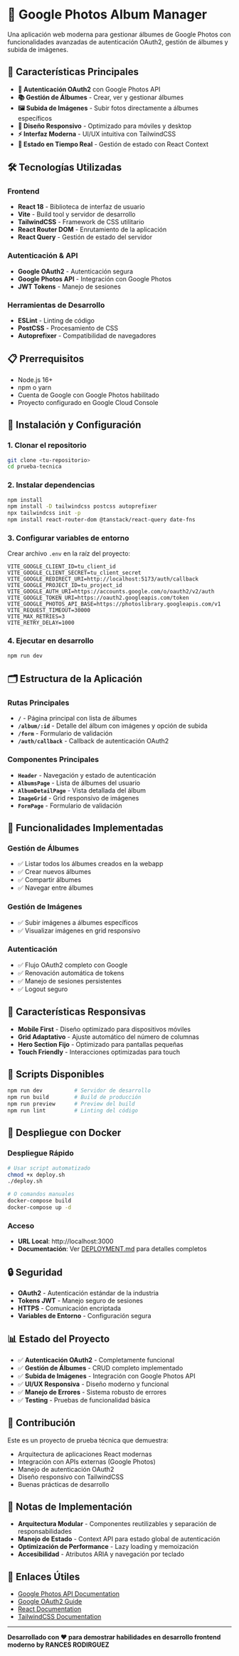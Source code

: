 # 📸 Google Photos Album Manager

Una aplicación web moderna para gestionar álbumes de Google Photos con funcionalidades avanzadas de autenticación OAuth2, gestión de álbumes y subida de imágenes.

## 🚀 Características Principales

- **🔐 Autenticación OAuth2** con Google Photos API
- **📚 Gestión de Álbumes** - Crear, ver y gestionar álbumes
- **🖼️ Subida de Imágenes** - Subir fotos directamente a álbumes específicos
- **📱 Diseño Responsivo** - Optimizado para móviles y desktop
- **⚡ Interfaz Moderna** - UI/UX intuitiva con TailwindCSS
- **🔄 Estado en Tiempo Real** - Gestión de estado con React Context

## 🛠️ Tecnologías Utilizadas

### Frontend
- **React 18** - Biblioteca de interfaz de usuario
- **Vite** - Build tool y servidor de desarrollo
- **TailwindCSS** - Framework de CSS utilitario
- **React Router DOM** - Enrutamiento de la aplicación
- **React Query** - Gestión de estado del servidor

### Autenticación & API
- **Google OAuth2** - Autenticación segura
- **Google Photos API** - Integración con Google Photos
- **JWT Tokens** - Manejo de sesiones

### Herramientas de Desarrollo
- **ESLint** - Linting de código
- **PostCSS** - Procesamiento de CSS
- **Autoprefixer** - Compatibilidad de navegadores

## 📋 Prerrequisitos

- Node.js 16+ 
- npm o yarn
- Cuenta de Google con Google Photos habilitado
- Proyecto configurado en Google Cloud Console

## 🚀 Instalación y Configuración

### 1. Clonar el repositorio
```bash
git clone <tu-repositorio>
cd prueba-tecnica
```

### 2. Instalar dependencias
```bash
npm install
npm install -D tailwindcss postcss autoprefixer
npx tailwindcss init -p
npm install react-router-dom @tanstack/react-query date-fns
```

### 3. Configurar variables de entorno
Crear archivo `.env` en la raíz del proyecto:
```env
VITE_GOOGLE_CLIENT_ID=tu_client_id
VITE_GOOGLE_CLIENT_SECRET=tu_client_secret
VITE_GOOGLE_REDIRECT_URI=http://localhost:5173/auth/callback
VITE_GOOGLE_PROJECT_ID=tu_project_id
VITE_GOOGLE_AUTH_URI=https://accounts.google.com/o/oauth2/v2/auth
VITE_GOOGLE_TOKEN_URI=https://oauth2.googleapis.com/token
VITE_GOOGLE_PHOTOS_API_BASE=https://photoslibrary.googleapis.com/v1
VITE_REQUEST_TIMEOUT=30000
VITE_MAX_RETRIES=3
VITE_RETRY_DELAY=1000
```

### 4. Ejecutar en desarrollo
```bash
npm run dev
```

## 🗂️ Estructura de la Aplicación

### Rutas Principales
- **`/`** - Página principal con lista de álbumes
- **`/album/:id`** - Detalle del álbum con imágenes y opción de subida
- **`/form`** - Formulario de validación
- **`/auth/callback`** - Callback de autenticación OAuth2

### Componentes Principales
- **`Header`** - Navegación y estado de autenticación
- **`AlbumsPage`** - Lista de álbumes del usuario
- **`AlbumDetailPage`** - Vista detallada del álbum
- **`ImageGrid`** - Grid responsivo de imágenes
- **`FormPage`** - Formulario de validación

## 🔧 Funcionalidades Implementadas

### Gestión de Álbumes
- ✅ Listar todos los álbumes creados en la webapp
- ✅ Crear nuevos álbumes
- ✅ Compartir álbumes 
- ✅ Navegar entre álbumes

### Gestión de Imágenes
- ✅ Subir imágenes a álbumes específicos
- ✅ Visualizar imágenes en grid responsivo

### Autenticación
- ✅ Flujo OAuth2 completo con Google
- ✅ Renovación automática de tokens
- ✅ Manejo de sesiones persistentes
- ✅ Logout seguro

## 📱 Características Responsivas

- **Mobile First** - Diseño optimizado para dispositivos móviles
- **Grid Adaptativo** - Ajuste automático del número de columnas
- **Hero Section Fijo** - Optimizado para pantallas pequeñas
- **Touch Friendly** - Interacciones optimizadas para touch

## 🚀 Scripts Disponibles

```bash
npm run dev          # Servidor de desarrollo
npm run build        # Build de producción
npm run preview      # Preview del build
npm run lint         # Linting del código
```

## 🐳 Despliegue con Docker

### Despliegue Rápido
```bash
# Usar script automatizado
chmod +x deploy.sh
./deploy.sh

# O comandos manuales
docker-compose build
docker-compose up -d
```

### Acceso
- **URL Local**: http://localhost:3000
- **Documentación**: Ver [DEPLOYMENT.md](./DEPLOYMENT.md) para detalles completos

## 🔒 Seguridad

- **OAuth2** - Autenticación estándar de la industria
- **Tokens JWT** - Manejo seguro de sesiones
- **HTTPS** - Comunicación encriptada
- **Variables de Entorno** - Configuración segura

## 📊 Estado del Proyecto

- ✅ **Autenticación OAuth2** - Completamente funcional
- ✅ **Gestión de Álbumes** - CRUD completo implementado
- ✅ **Subida de Imágenes** - Integración con Google Photos API
- ✅ **UI/UX Responsiva** - Diseño moderno y funcional
- ✅ **Manejo de Errores** - Sistema robusto de errores
- ✅ **Testing** - Pruebas de funcionalidad básica

## 🤝 Contribución

Este es un proyecto de prueba técnica que demuestra:
- Arquitectura de aplicaciones React modernas
- Integración con APIs externas (Google Photos)
- Manejo de autenticación OAuth2
- Diseño responsivo con TailwindCSS
- Buenas prácticas de desarrollo

## 📝 Notas de Implementación

- **Arquitectura Modular** - Componentes reutilizables y separación de responsabilidades
- **Manejo de Estado** - Context API para estado global de autenticación
- **Optimización de Performance** - Lazy loading y memoización
- **Accesibilidad** - Atributos ARIA y navegación por teclado

## 🔗 Enlaces Útiles

- [Google Photos API Documentation](https://developers.google.com/photos)
- [Google OAuth2 Guide](https://developers.google.com/identity/protocols/oauth2)
- [React Documentation](https://react.dev/)
- [TailwindCSS Documentation](https://tailwindcss.com/docs)

---

**Desarrollado con ❤️ para demostrar habilidades en desarrollo frontend moderno by RANCES RODIRGUEZ**
